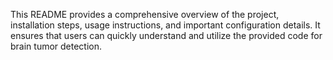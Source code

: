 This README provides a comprehensive overview of the project, installation steps, usage instructions, and important configuration details. It ensures that users can quickly understand and utilize the provided code for brain tumor detection.
